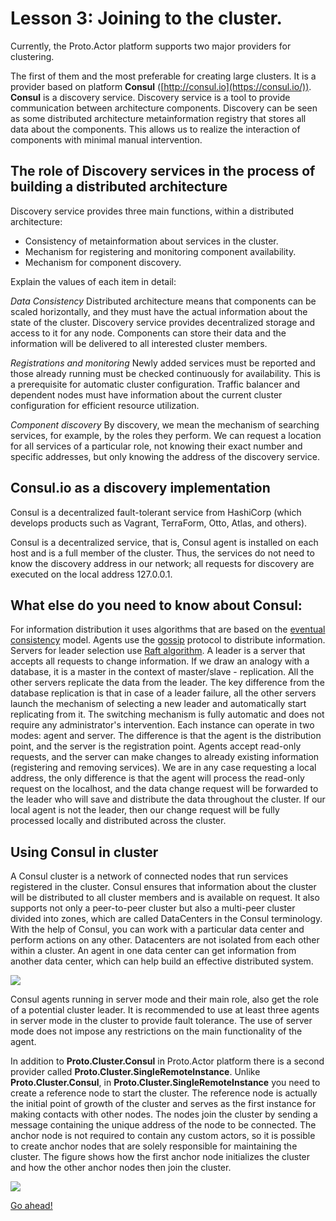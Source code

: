 # Lesson 3:  Joining to the cluster.

Currently, the Proto.Actor platform supports two major providers for clustering. 

The first of them and the most preferable for creating large clusters. It is a provider based on platform **Consul** ([http://consul.io](https://consul.io/)). **Consul** is a discovery service. Discovery service is a tool to provide communication between architecture components. Discovery can be seen as some distributed architecture metainformation registry that stores all data about the components. This allows us to realize the interaction of components with minimal manual intervention.

## The role of Discovery services in the process of building a distributed architecture

Discovery service provides three main functions, within a distributed architecture:

- Consistency of metainformation about services in the cluster.
- Mechanism for registering and monitoring component availability.
- Mechanism for component discovery.

Explain the values of each item in detail:

*Data Consistency*
Distributed architecture means that components can be scaled horizontally, and they must have the actual information about the state of the cluster. Discovery service provides decentralized storage and access to it for any node. Components can store their data and the information will be delivered to all interested cluster members.

*Registrations and monitoring*
Newly added services must be reported and those already running must be checked continuously for availability. This is a prerequisite for automatic cluster configuration.  Traffic balancer and dependent nodes must have information about the current cluster configuration for efficient resource utilization.

*Сomponent discovery*
By discovery, we mean the mechanism of searching services, for example, by the roles they perform. We can request a location for all services of a particular role, not knowing their exact number and specific addresses, but only knowing the address of the discovery service.

## Consul.io as a discovery implementation

Consul is a decentralized fault-tolerant service from HashiCorp (which develops products such as Vagrant, TerraForm, Otto, Atlas, and others).

Consul is a decentralized service, that is, Consul agent is installed on each host and is a full member of the cluster. Thus, the services do not need to know the discovery address in our network; all requests for discovery are executed on the local address 127.0.0.1.

## What else do you need to know about Consul:

For information distribution it uses algorithms that are based on the [eventual consistency](https://en.wikipedia.org/wiki/Eventual_consistency) model. Agents use the [gossip](https://en.wikipedia.org/wiki/Gossip_protocol) protocol to distribute information.
Servers for leader selection use [Raft algorithm](https://raft.github.io/). A leader is a server that accepts all requests to change information. If we draw an analogy with a database, it is a master in the context of master/slave - replication. All the other servers replicate the data from the leader. The key difference from the database replication is that in case of a leader failure, all the other servers launch the mechanism of selecting a new leader and automatically start replicating from it. The switching mechanism is fully automatic and does not require any administrator's intervention. Each instance can operate in two modes: agent and server. The difference is that the agent is the distribution point, and the server is the registration point. Agents accept read-only requests, and the server can make changes to already existing information (registering and removing services). We are in any case requesting a local address, the only difference is that the agent will process the read-only request on the localhost, and the data change request will be forwarded to the leader who will save and distribute the data throughout the cluster. If our local agent is not the leader, then our change request will be fully processed locally and distributed across the cluster.

## Using Consul in cluster

A Consul cluster is a network of connected nodes that run services registered in the cluster. Consul ensures that information about the cluster will be distributed to all cluster members and is available on request. It also supports not only a peer-to-peer cluster but also a multi-peer cluster divided into zones, which are called DataCenters in the Consul terminology. With the help of Consul, you can work with a particular data center and perform actions on any other. Datacenters are not isolated from each other within a cluster. An agent in one data center can get information from another data center, which can help build an effective distributed system.

![](../../images/8_3_1.png)

Consul agents running in server mode and their main role, also get the role of a potential cluster leader. It is recommended to use at least three agents in server mode in the cluster to provide fault tolerance. The use of server mode does not impose any restrictions on the main functionality of the agent.

In addition to **Proto.Cluster.Consul** in Proto.Actor platform there is a second provider called **Proto.Cluster.SingleRemoteInstance**.  Unlike **Proto.Cluster.Consul**, in **Proto.Cluster.SingleRemoteInstance** you need to create a reference node to start the cluster. The reference node is actually the initial point of growth of the cluster and serves as the first instance for making contacts with other nodes. The nodes join the cluster by sending a message containing the unique address of the node to be connected. The anchor node is not required to contain any custom actors, so it is possible to create anchor nodes that are solely responsible for maintaining the cluster. The figure shows how the first anchor node initializes the cluster and how the other anchor nodes then join the cluster.

![](../../images/8_3_2.png)

[Go ahead!](../lesson-4)



